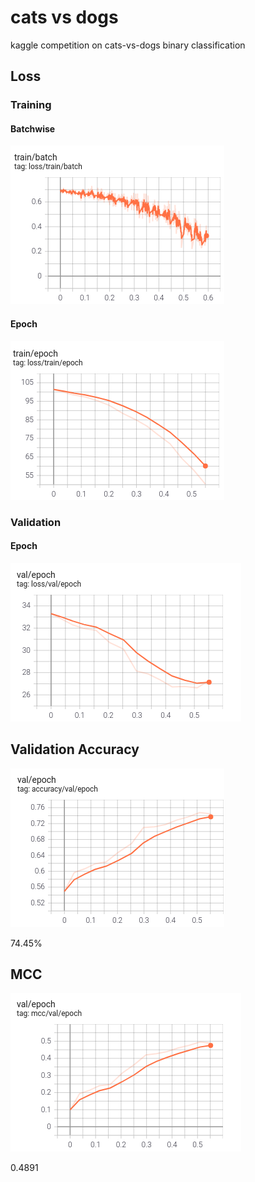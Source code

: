 # cats vs dogs
kaggle competition on cats-vs-dogs binary classification

## Loss
### Training
#### Batchwise
![](assets/loss-train-batch.png)

#### Epoch
![](assets/loss-train-epoch.png)

### Validation
#### Epoch
![](assets/loss-val-epoch.png)

## Validation Accuracy
![](assets/accuracy.png)

74.45%

## MCC
![](assets/mcc.png)

0.4891
